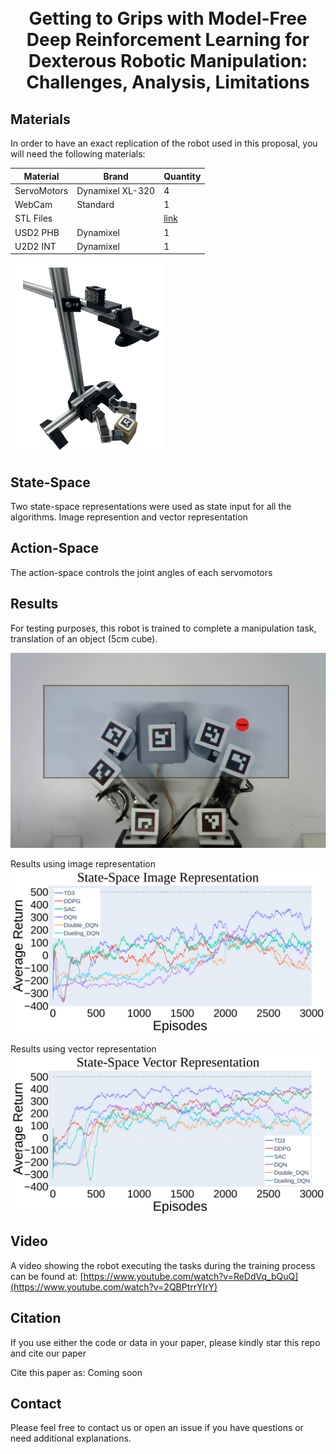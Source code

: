 <h1 align="center">
  <br>
Getting to Grips with Model-Free Deep Reinforcement Learning for Dexterous Robotic Manipulation: Challenges, Analysis, Limitations
  <br>
 </h1>
 

## Materials  
In order to have an exact replication of the robot used in this proposal, you will need the following materials:

|Material      | Brand| Quantity|
|--------------|------|---------|
| ServoMotors  | Dynamixel XL-320| 4  |
| WebCam  | Standard| 1  |
| STL Files  |   | [link](https://github.com/dvalenciar/td3_ddpg_translation_rotation/tree/main/STL_FILES_FOR_3D_PRINTER)   |
| USD2 PHB|Dynamixel | 1 |
| U2D2 INT|Dynamixel | 1 |
 
 ![](https://github.com/dvalenciar/td3_ddpg_translation_rotation/blob/main/images/gripper_full.png)

## State-Space
Two state-space representations were used as state input for all the algorithms. Image represention and vector representation

## Action-Space
The action-space controls the joint angles of each servomotors

## Results
For testing purposes, this robot is trained to complete a manipulation task, translation of an object (5cm cube).

![](https://github.com/dvalenciar/td3_ddpg_translation_rotation/blob/main/images/gripper_new.png)

Results using image representation
![](https://github.com/dvalenciar/td3_ddpg_translation_rotation/blob/main/images/result_image.png)

Results using vector representation
![](https://github.com/dvalenciar/td3_ddpg_translation_rotation/blob/main/images/result_vector.png)


## Video

A video showing the robot executing the tasks during the training process can be found at:
[https://www.youtube.com/watch?v=ReDdVq_bQuQ](https://www.youtube.com/watch?v=2QBPtrrYIrY)

## Citation
If you use either the code or data in your paper, please kindly star this repo and cite our paper

Cite this paper as: 
Coming soon


## Contact
Please feel free to contact us or open an issue if you have questions or need additional explanations.

